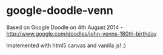 google-doodle-venn
==================

Based on Google Doodle on 4th August 2014 - http://www.google.com/doodles/john-venns-180th-birthday 

Implemented with html5 canvas and vanilla js! :)
